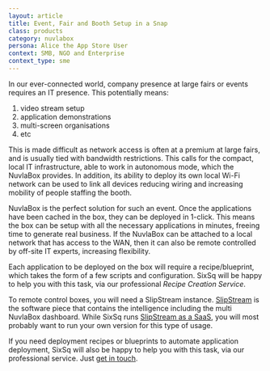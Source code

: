 ```yaml
---
layout: article
title: Event, Fair and Booth Setup in a Snap
class: products
category: nuvlabox
persona: Alice the App Store User
context: SMB, NGO and Enterprise
context_type: sme
---
```


In our ever-connected world, company presence at large fairs or events requires an IT presence. This potentially means:

1. video stream setup
2. application demonstrations
3. multi-screen organisations
4. etc

This is made difficult as network access is often at a premium at large fairs, and is usually tied with bandwidth restrictions. This calls for the compact, local IT infrastructure, able to work in autonomous mode, which the NuvlaBox provides. In addition, its ability to deploy its own local Wi-Fi network can be used to link all devices reducing wiring and increasing mobility of people staffing the booth.

NuvlaBox is the perfect solution for such an event. Once the applications have been cached in the box, they can be deployed in 1-click. This means the box can be setup with all the necessary applications in minutes, freeing time to generate real business. If the NuvlaBox can be attached to a local network that has access to the WAN, then it can also be remote controlled by off-site IT experts, increasing flexibility.

Each application to be deployed on the box will require a recipe/blueprint, which takes the form of a few scripts and configuration. SixSq will be happy to help you with this task, via our professional *Recipe Creation Service*.

To remote control boxes, you will need a SlipStream instance. [SlipStream](/products/slipstream/) is the software piece that contains the intelligence including the multi NuvlaBox dashboard. While SixSq runs [SlipStream as a SaaS](/products/slipstream/tryme), you will most probably want to run your own version for this type of usage.

If you need deployment recipes or blueprints to automate application deployment, SixSq will also be happy to help you with this task, via our professional service. Just [get in touch](mailto:info@sixsq.com).
